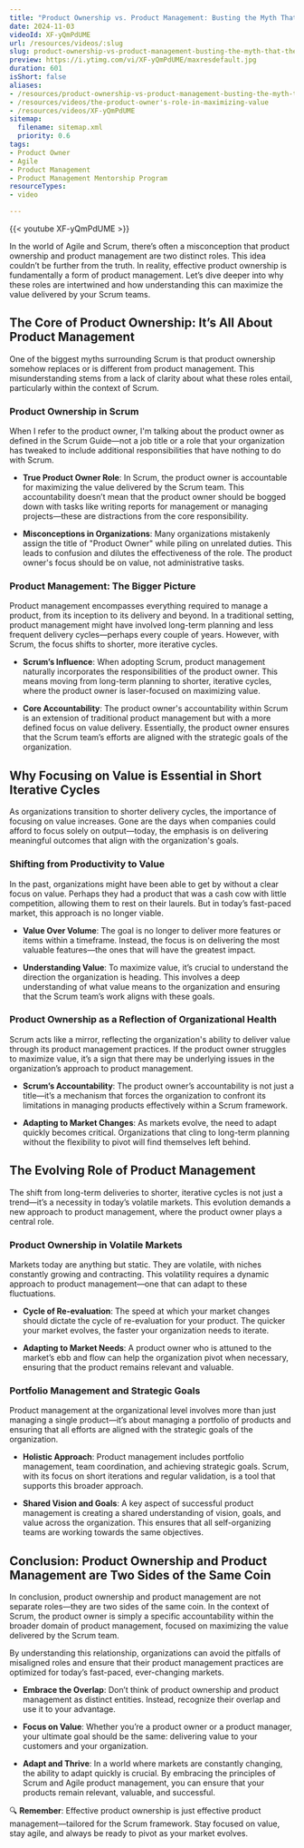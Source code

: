 ```yaml
---
title: "Product Ownership vs. Product Management: Busting the Myth That They're Separate Roles"
date: 2024-11-03
videoId: XF-yQmPdUME
url: /resources/videos/:slug
slug: product-ownership-vs-product-management-busting-the-myth-that-they-re-separate-roles
preview: https://i.ytimg.com/vi/XF-yQmPdUME/maxresdefault.jpg
duration: 601
isShort: false
aliases:
- /resources/product-ownership-vs-product-management-busting-the-myth-that-theyre-separate-roles
- /resources/videos/the-product-owner's-role-in-maximizing-value
- /resources/videos/XF-yQmPdUME
sitemap:
  filename: sitemap.xml
  priority: 0.6
tags:
- Product Owner
- Agile
- Product Management
- Product Management Mentorship Program
resourceTypes:
- video

---
```

{{< youtube XF-yQmPdUME >}}

In the world of Agile and Scrum, there’s often a misconception that product ownership and product management are two distinct roles. This idea couldn’t be further from the truth. In reality, effective product ownership is fundamentally a form of product management. Let’s dive deeper into why these roles are intertwined and how understanding this can maximize the value delivered by your Scrum teams.

## The Core of Product Ownership: It’s All About Product Management

One of the biggest myths surrounding Scrum is that product ownership somehow replaces or is different from product management. This misunderstanding stems from a lack of clarity about what these roles entail, particularly within the context of Scrum.

### Product Ownership in Scrum

When I refer to the product owner, I'm talking about the product owner as defined in the Scrum Guide—not a job title or a role that your organization has tweaked to include additional responsibilities that have nothing to do with Scrum.

- **True Product Owner Role**: In Scrum, the product owner is accountable for maximizing the value delivered by the Scrum team. This accountability doesn’t mean that the product owner should be bogged down with tasks like writing reports for management or managing projects—these are distractions from the core responsibility.

- **Misconceptions in Organizations**: Many organizations mistakenly assign the title of "Product Owner" while piling on unrelated duties. This leads to confusion and dilutes the effectiveness of the role. The product owner's focus should be on value, not administrative tasks.

### Product Management: The Bigger Picture

Product management encompasses everything required to manage a product, from its inception to its delivery and beyond. In a traditional setting, product management might have involved long-term planning and less frequent delivery cycles—perhaps every couple of years. However, with Scrum, the focus shifts to shorter, more iterative cycles.

- **Scrum’s Influence**: When adopting Scrum, product management naturally incorporates the responsibilities of the product owner. This means moving from long-term planning to shorter, iterative cycles, where the product owner is laser-focused on maximizing value.

- **Core Accountability**: The product owner's accountability within Scrum is an extension of traditional product management but with a more defined focus on value delivery. Essentially, the product owner ensures that the Scrum team’s efforts are aligned with the strategic goals of the organization.

## Why Focusing on Value is Essential in Short Iterative Cycles

As organizations transition to shorter delivery cycles, the importance of focusing on value increases. Gone are the days when companies could afford to focus solely on output—today, the emphasis is on delivering meaningful outcomes that align with the organization's goals.

### Shifting from Productivity to Value

In the past, organizations might have been able to get by without a clear focus on value. Perhaps they had a product that was a cash cow with little competition, allowing them to rest on their laurels. But in today’s fast-paced market, this approach is no longer viable.

- **Value Over Volume**: The goal is no longer to deliver more features or items within a timeframe. Instead, the focus is on delivering the most valuable features—the ones that will have the greatest impact.

- **Understanding Value**: To maximize value, it’s crucial to understand the direction the organization is heading. This involves a deep understanding of what value means to the organization and ensuring that the Scrum team’s work aligns with these goals.

### Product Ownership as a Reflection of Organizational Health

Scrum acts like a mirror, reflecting the organization's ability to deliver value through its product management practices. If the product owner struggles to maximize value, it’s a sign that there may be underlying issues in the organization’s approach to product management.

- **Scrum’s Accountability**: The product owner’s accountability is not just a title—it’s a mechanism that forces the organization to confront its limitations in managing products effectively within a Scrum framework.

- **Adapting to Market Changes**: As markets evolve, the need to adapt quickly becomes critical. Organizations that cling to long-term planning without the flexibility to pivot will find themselves left behind.

## The Evolving Role of Product Management

The shift from long-term deliveries to shorter, iterative cycles is not just a trend—it’s a necessity in today’s volatile markets. This evolution demands a new approach to product management, where the product owner plays a central role.

### Product Ownership in Volatile Markets

Markets today are anything but static. They are volatile, with niches constantly growing and contracting. This volatility requires a dynamic approach to product management—one that can adapt to these fluctuations.

- **Cycle of Re-evaluation**: The speed at which your market changes should dictate the cycle of re-evaluation for your product. The quicker your market evolves, the faster your organization needs to iterate.

- **Adapting to Market Needs**: A product owner who is attuned to the market’s ebb and flow can help the organization pivot when necessary, ensuring that the product remains relevant and valuable.

### Portfolio Management and Strategic Goals

Product management at the organizational level involves more than just managing a single product—it’s about managing a portfolio of products and ensuring that all efforts are aligned with the strategic goals of the organization.

- **Holistic Approach**: Product management includes portfolio management, team coordination, and achieving strategic goals. Scrum, with its focus on short iterations and regular validation, is a tool that supports this broader approach.

- **Shared Vision and Goals**: A key aspect of successful product management is creating a shared understanding of vision, goals, and value across the organization. This ensures that all self-organizing teams are working towards the same objectives.

## Conclusion: Product Ownership and Product Management are Two Sides of the Same Coin

In conclusion, product ownership and product management are not separate roles—they are two sides of the same coin. In the context of Scrum, the product owner is simply a specific accountability within the broader domain of product management, focused on maximizing the value delivered by the Scrum team.

By understanding this relationship, organizations can avoid the pitfalls of misaligned roles and ensure that their product management practices are optimized for today’s fast-paced, ever-changing markets.

- **Embrace the Overlap**: Don’t think of product ownership and product management as distinct entities. Instead, recognize their overlap and use it to your advantage.

- **Focus on Value**: Whether you’re a product owner or a product manager, your ultimate goal should be the same: delivering value to your customers and your organization.

- **Adapt and Thrive**: In a world where markets are constantly changing, the ability to adapt quickly is crucial. By embracing the principles of Scrum and Agile product management, you can ensure that your products remain relevant, valuable, and successful.

🔍 **Remember**: Effective product ownership is just effective product management—tailored for the Scrum framework. Stay focused on value, stay agile, and always be ready to pivot as your market evolves.





